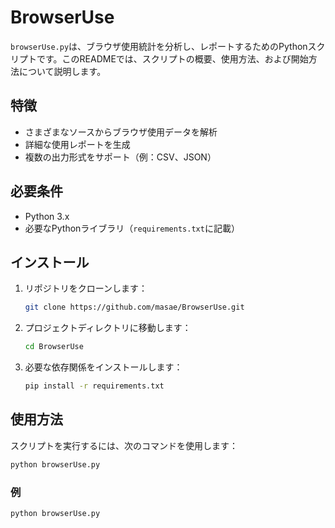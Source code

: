 # BrowserUse

`browserUse.py`は、ブラウザ使用統計を分析し、レポートするためのPythonスクリプトです。このREADMEでは、スクリプトの概要、使用方法、および開始方法について説明します。

## 特徴

- さまざまなソースからブラウザ使用データを解析
- 詳細な使用レポートを生成
- 複数の出力形式をサポート（例：CSV、JSON）

## 必要条件

- Python 3.x
- 必要なPythonライブラリ（`requirements.txt`に記載）

## インストール

1. リポジトリをクローンします：
    ```sh
    git clone https://github.com/masae/BrowserUse.git
    ```
2. プロジェクトディレクトリに移動します：
    ```sh
    cd BrowserUse
    ```
3. 必要な依存関係をインストールします：
    ```sh
    pip install -r requirements.txt
    ```

## 使用方法

スクリプトを実行するには、次のコマンドを使用します：
```sh
python browserUse.py 
```

### 例

```sh
python browserUse.py
```


